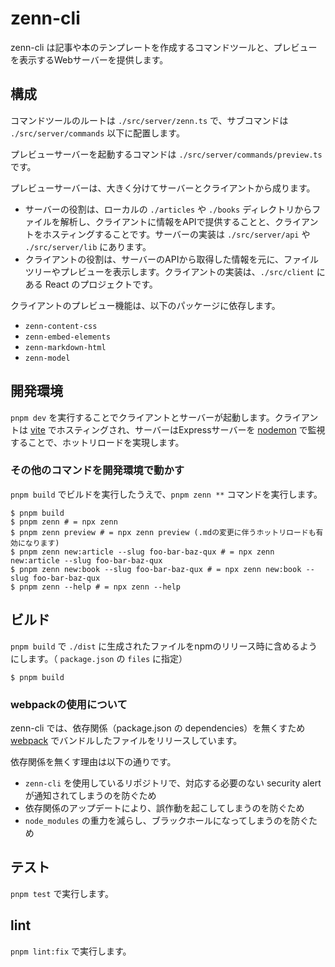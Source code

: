 # zenn-cli

zenn-cli は記事や本のテンプレートを作成するコマンドツールと、プレビューを表示するWebサーバーを提供します。

## 構成

コマンドツールのルートは `./src/server/zenn.ts` で、サブコマンドは `./src/server/commands` 以下に配置します。

プレビューサーバーを起動するコマンドは `./src/server/commands/preview.ts` です。

プレビューサーバーは、大きく分けてサーバーとクライアントから成ります。

- サーバーの役割は、ローカルの `./articles` や `./books` ディレクトリからファイルを解析し、クライアントに情報をAPIで提供することと、クライアントをホスティングすることです。サーバーの実装は `./src/server/api` や `./src/server/lib` にあります。
- クライアントの役割は、サーバーのAPIから取得した情報を元に、ファイルツリーやプレビューを表示します。クライアントの実装は、`./src/client` にある React のプロジェクトです。

クライアントのプレビュー機能は、以下のパッケージに依存します。

- `zenn-content-css`
- `zenn-embed-elements`
- `zenn-markdown-html`
- `zenn-model`

## 開発環境

`pnpm dev` を実行することでクライアントとサーバーが起動します。クライアントは [vite](https://vitejs.dev/) でホスティングされ、サーバーはExpressサーバーを [nodemon](https://nodemon.io/) で監視することで、ホットリロードを実現します。

### その他のコマンドを開発環境で動かす

`pnpm build` でビルドを実行したうえで、`pnpm zenn **` コマンドを実行します。

```shell
$ pnpm build
$ pnpm zenn # = npx zenn
$ pnpm zenn preview # = npx zenn preview (.mdの変更に伴うホットリロードも有効になります)
$ pnpm zenn new:article --slug foo-bar-baz-qux # = npx zenn new:article --slug foo-bar-baz-qux
$ pnpm zenn new:book --slug foo-bar-baz-qux # = npx zenn new:book --slug foo-bar-baz-qux
$ pnpm zenn --help # = npx zenn --help
```

## ビルド

`pnpm build` で `./dist` に生成されたファイルをnpmのリリース時に含めるようにします。（ `package.json` の `files` に指定）

```shell
$ pnpm build
```

### webpackの使用について

zenn-cli では、依存関係（package.json の dependencies）を無くすため [webpack](https://webpack.js.org) でバンドルしたファイルをリリースしています。

依存関係を無くす理由は以下の通りです。

- `zenn-cli` を使用しているリポジトリで、対応する必要のない security alert が通知されてしまうのを防ぐため
- 依存関係のアップデートにより、誤作動を起こしてしまうのを防ぐため
- `node_modules` の重力を減らし、ブラックホールになってしまうのを防ぐため

## テスト

`pnpm test` で実行します。

## lint

`pnpm lint:fix` で実行します。

